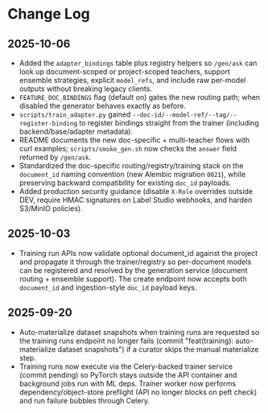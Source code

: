 # Change Log

## 2025-10-06
- Added the `adapter_bindings` table plus registry helpers so `/gen/ask` can look up document-scoped or project-scoped teachers, support ensemble strategies, explicit `model_refs`, and include raw per-model outputs without breaking legacy clients.
- `FEATURE_DOC_BINDINGS` flag (default on) gates the new routing path; when disabled the generator behaves exactly as before.
- `scripts/train_adapter.py` gained `--doc-id/--model-ref/--tag/--register-binding` to register bindings straight from the trainer (including backend/base/adapter metadata).
- README documents the new doc-specific + multi-teacher flows with curl examples; `scripts/smoke_gen.sh` now checks the `answer` field returned by `/gen/ask`.
- Standardized the doc-specific routing/registry/training stack on the `document_id` naming convention (new Alembic migration `0021`), while preserving backward compatibility for existing `doc_id` payloads.
- Added production security guidance (disable `X-Role` overrides outside DEV, require HMAC signatures on Label Studio webhooks, and harden S3/MinIO policies).

## 2025-10-03
- Training run APIs now validate optional document_id against the project and propagate it through the trainer/registry so per-document models can be registered and resolved by the generation service (document routing + ensemble support). The create endpoint now accepts both `document_id` and ingestion-style `doc_id` payload keys.

## 2025-09-20
- Auto-materialize dataset snapshots when training runs are requested so the training runs endpoint no longer fails (commit "feat(training): auto-materialize dataset snapshots") if a curator skips the manual materialize step.
- Training runs now execute via the Celery-backed trainer service (commit pending) so PyTorch stays outside the API container and background jobs run with ML deps. Trainer worker now performs dependency/object-store preflight (API no longer blocks on peft check) and run failure bubbles through Celery.


